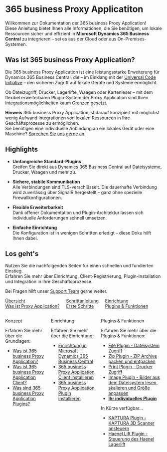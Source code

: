 # 365 business Proxy Applicatiton

Willkommen zur Dokumentation der 365 business Proxy Application!  
Diese Anleitung bietet Ihnen alle Informationen, die Sie benötigen, um lokale Ressourcen sicher und effizient in **Microsoft Dynamics 365 Business Central** zu integrieren – sei es aus der Cloud oder aus On-Premises-Systemen.

## Was ist 365 business Proxy Application?

Die 365 business Proxy Application ist eine leistungsstarke Erweiterung für Dynamics 365 Business Central, die – im Einklang mit der [Universal Code Initiative](https://www.microsoft.com/en-us/dynamics-365/blog/it-professional/2022/10/28/the-dynamics-365-business-central-universal-code-initiative-is-live.md) – den sicheren Zugriff auf lokale Geräte und Systeme ermöglicht.  

Ob Dateizugriff, Drucker, Lagerlifte, Waagen oder Kartenleser – mit dem flexibel erweiterbaren Plugin-System der Proxy Application sind Ihren Integrationsmöglichkeiten kaum Grenzen gesetzt.

<div class="alert alert-info">
    <i class="fa-duotone fa-solid fa-circle-info fa-xl"></i>
    <strong>Hinweis</strong> 365 business Proxy Application ist darauf konzipiert mit möglichst wenig Aufwand Integrationen von lokalen Ressourcen in Ihre Geschäftsprozesse zu ermöglichen.<br>Sie benötigen eine individuelle Anbindung an ein lokales Gerät oder eine Maschine? <a href="https://365businessdev.com/kontakt/" target="_blank">Sprechen Sie uns gerne an</a>.
</div>

## Highlights

- **Umfangreiche Standard-Plugins**  
  Greifen Sie direkt aus Dynamics 365 Business Central auf Dateisysteme, Drucker, Waagen und mehr zu.

- **Sichere, stabile Kommunikation**  
  Alle Verbindungen sind TLS-verschlüsselt. Die dauerhafte Verbindung wird zuverlässig über SignalR hergestellt – ganz ohne spezielle Firewallkonfigurationen.

- **Flexible Erweiterbarkeit**  
  Dank offener Dokumentation und Plugin-Architektur lassen sich individuelle Anforderungen schnell umsetzen.

- **Einfache Einrichtung**  
  Die Konfiguration ist in wenigen Schritten erledigt – diese Doku hilft Ihnen dabei.

## Los geht's

Nutzen Sie die nachfolgenden Seiten für einen schnellen und fundierten Einstieg.  
Erfahren Sie mehr über Einrichtung, Client-Registrierung, Plugin-Installation und Integration in Ihre Geschäftsprozesse.

Bei Fragen hilft unser [Support Team](https://365businessdev.atlassian.net/servicedesk/customer/portal/20) gerne weiter.

<div class="columns">
    <div>
        <a href="proxy-application-whatis.md">
            <div>
                <div><i class="fa-duotone fa-thin fa-map" style="--fa-secondary-color: #00b7c3"></i></div>
                <div>&Uuml;bersicht</div>
                <div>Was ist Proxy Application?</div>
            </div>
        </a>
    </div>
    <div>
        <a href="get-started.md">
            <div>
                <div><i class="fa-duotone fa-thin fa-ballot-check" style="--fa-secondary-color: #00b7c3"></i></div>
                <div>Schrittanleitung</div>
                <div>Erste Schritte</div>
            </div>
        </a>
    </div>
    <div>
        <a href="plugins.md">
            <div>
                <div><i class="fa-duotone fa-thin fa-book-open-cover" style="--fa-secondary-color: #00b7c3"></i></div>
                <div>Einrichtung</div>
                <div>Plugins & Funktionen</div>
            </div>
        </a>
    </div>
</div>

<div class="columns" style="margin-top: 30px;">
    <div>
        <span class="columns-title">Konzept</span>
        <p>
            Erfahren Sie mehr über die Grundlagen:
            <ul class="fa-ul">
                <li><span class="fa-li"><i class="fa-duotone fa-thin fa-pen-ruler fa-lg" style="--fa-secondary-color: #00b7c3"></i></span><a href="proxy-application-whatis.md">Was ist 365 business Proxy Application?</a></li>
                <li><span class="fa-li"><i class="fa-duotone fa-thin fa-sitemap fa-lg" style="--fa-secondary-color: #00b7c3"></i></span><a href="proxy-application-client-whatis.md">Was ist 365 business Proxy Application Client?</a></li>
                <li><span class="fa-li"><i class="fa-duotone fa-thin fa-arrow-up-right-from-square fa-lg" style="--fa-secondary-color: #00b7c3"></i></span><a href="plugins.md">Was sind 365 business Proxy Application Plugins?</a></li>
            </ul>            
        </p>
    </div>
    <div>
        <span class="columns-title">Einrichtung</span>
        <p>
            Erfahren Sie mehr über die Einrichtung:
            <ul class="fa-ul">
                <li><span class="fa-li"><i class="fa-duotone fa-thin fa-screwdriver-wrench fa-lg" style="--fa-secondary-color: #00b7c3"></i></span><a href="setup.md">Einrichtung in Microsoft Dynamics 365 Business Central</a></li>
                <li><span class="fa-li"><i class="fa-duotone fa-thin fa-gear fa-lg" style="--fa-secondary-color: #00b7c3"></i></span><a href="proxy-application-client-installation.md">365 business Proxy Application Client installieren</a></li>
                <li><span class="fa-li"><i class="fa-duotone fa-thin fa-arrow-up-right-from-square fa-lg" style="--fa-secondary-color: #00b7c3"></i></span><a href="plugins/install.md">365 business Proxy Application Plugin installieren</a></li>
            </ul>
        </p>
    </div>
    <div>
         <span class="columns-title">Plugins & Funktionen</span>
             <p>
                Erfahren Sie mehr über die Plugins & Funktionen:
                <ul class="fa-ul">
                    <li><span class="fa-li"><i class="fa-duotone fa-thin fa-files fa-lg" style="--fa-secondary-color: #00b7c3"></i></span><a href="plugins/file.md">File Plugin - Dateisystem Zugriff</a></li>
                    <li><span class="fa-li"><i class="fa-duotone fa-thin fa-file-zipper fa-lg" style="--fa-secondary-color: #00b7c3"></i></span><a href="plugins/zip.md">Zip Plugin - ZIP Archive packen und entpacken</a></li>
                    <li><span class="fa-li"><i class="fa-duotone fa-thin fa-user-plus fa-lg" style="--fa-secondary-color: #00b7c3"></i></span><a href="plugins/print.md">Print Plugin - Drucker Zugriff</a></li>
                    <li><span class="fa-li"><i class="fa-duotone fa-thin fa-images fa-lg" style="--fa-secondary-color: #00b7c3"></i></span><a href="plugins/image.md">Image Plugin - Bilder aus dem Dateisystem lesen, skalieren und Größe anpassen</a></li>
                    <li><span class="fa-li"><i class="fa-duotone fa-thin fa-cube fa-lg" style="--fa-secondary-color: #00b7c3"></i></span><a href="plugins/custom.md"><strong>Ihr individuelles Plugin</strong></a></li>
                </ul>
                In K&uuml;rze verf&uuml;gbar...
                <ul class="fa-ul">
                    <li><span class="fa-li"><i class="fa-duotone fa-thin fa-scanner-image fa-lg" style="--fa-secondary-color: #00b7c3"></i></span><a href="#">KAPTURA Plugin - KAPTURA 3D Scanner ansteuern</a></li>
                    <li><span class="fa-li"><i class="fa-duotone fa-thin fa-shelves fa-lg" style="--fa-secondary-color: #00b7c3"></i></span><a href="#">Haenel Lift Plugin - Steuerung des Haenel Lagerlift</a></li>
                </ul>
            </p>
    </div>
</div>